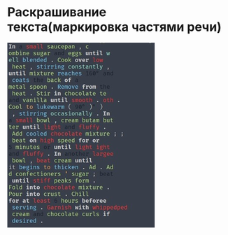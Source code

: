 # Раскрашивание текста(маркировка частями речи)

![](https://raw.githubusercontent.com/rw404/analysis_of_text_data/main/Visuallization/Signs/PosTagVisualizer/ColoredText.png)
